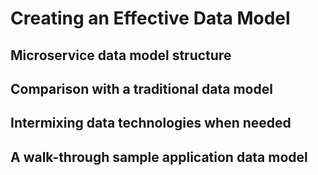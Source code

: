 # Creating an Effective Data Model

## Microservice data model structure
## Comparison with a traditional data model
## Intermixing data technologies when needed
## A walk-through sample application data model
